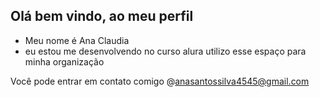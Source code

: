 ## Olá bem vindo, ao meu perfil 
- Meu nome é Ana Claudia
- eu estou me desenvolvendo no curso alura
utilizo esse espaço para minha organização


Você pode entrar em contato comigo
@anasantossilva4545@gmail.com
